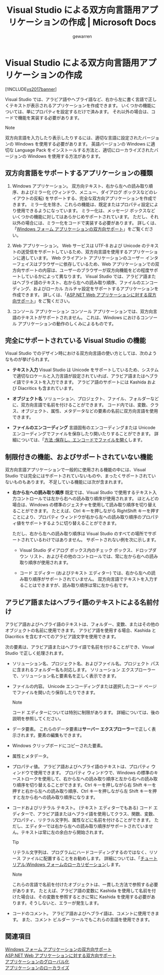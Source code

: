 ﻿---
title: Visual Studio による双方向言語用アプリケーションの作成 | Microsoft Docs
ms.date: 11/15/2016
ms.prod: visual-studio-dev14
ms.technology: vs-ide-general
ms.topic: conceptual
helpviewer_keywords:
- Hebrew character display, creating applications
- bi-directional language support, about bi-directional language support
- Arabic language, creating applications
ms.assetid: b56f9795-ed8d-4452-9d49-8ca0b0145d86
caps.latest.revision: 11
author: gewarren
ms.author: gewarren
manager: jillfra
ms.openlocfilehash: 622af2c5f15187f6e04b53b4f0ba433c91f85a07
ms.sourcegitcommit: 75807551ea14c5a37aa07dd93a170b02fc67bc8c
ms.translationtype: MT
ms.contentlocale: ja-JP
ms.lasthandoff: 07/11/2019
ms.locfileid: "67826186"
---
# <a name="creating-applications-in-bi-directional-languages"></a>Visual Studio による双方向言語用アプリケーションの作成
[!INCLUDE[vs2017banner](../includes/vs2017banner.md)]

Visual Studio では、アラビア語やヘブライ語など、右から左に書く言語で正しくテキストが表示されるアプリケーションを作成できます。 いくつかの機能については、単にプロパティを設定するだけで済みます。 それ以外の場合は、コードで機能を実装する必要があります。  
  
> [!NOTE]
> 双方向言語を入力したり表示したりするには、適切な言語に設定されたバージョンの Windows を使用する必要があります。 英語バージョンの Windows に適切な Language Pack をインストールする方法と、適切にローカライズされたバージョンの Windows を使用する方法があります。  
  
## <a name="types-of-application-that-support-bi-directional-languages"></a>双方向言語をサポートするアプリケーションの種類  
  
1. Windows アプリケーション。 双方向テキスト、右から左への読み取り順序、およびミラー化 (ウィンドウ、メニュー、ダイアログ ボックスなどのレイアウトの反転) をサポートする、完全な双方向アプリケーションを作成できます。 ミラー化を除き、これらの機能は、既定またはプロパティ設定により使用できるようになっています。 ミラー化は、メッセージ ボックスなどいくつかの機能に対してはあらかじめサポートされています。 ただし、それ以外の場合には、ミラー化をコードで実装する必要があります。 詳しくは、「[Windows フォーム アプリケーションの双方向サポート](https://msdn.microsoft.com/library/7b622fa4-f390-4e4d-b624-83a1917cccf2)」をご覧ください。  
  
2. Web アプリケーション。 Web サービスは UTF-8 および Unicode のテキストの送受信をサポートしているため、双方向言語を使用するアプリケーションに適しています。 Web クライアント アプリケーションのユーザー インターフェイスはブラウザーに依存しているため、Web アプリケーションでの双方向サポートの内容は、ユーザーのブラウザーが双方向機能をどの程度サポートしているかによって異なります。 Visual Studio では、アラビア語またはヘブライ語のテキスト、右から左への読み取り順序、ファイルのエンコーディング、およびローカル カルチャ設定をサポートするアプリケーションを作成できます。 詳しくは、「[ASP.NET Web アプリケーションに対する双方向サポート](https://msdn.microsoft.com/library/5576f9b1-9b86-41ef-8354-092d366bcd03)」をご覧ください。  
  
3. コンソール アプリケーション コンソール アプリケーションでは、双方向言語のテキストがサポートされません。 これは、Windows におけるコンソール アプリケーションの動作のしくみによるものです。  
  
## <a name="visual-studio-features-that-are-fully-supported"></a>完全にサポートされている Visual Studio の機能  
 Visual Studio でのデザイン時における双方向言語の使い方としては、次のようなものが挙げられます。  
  
- **テキスト入力** Visual Studio は Unicode をサポートしているため、システムで適切なロケールと入力言語が設定されていれば、アラビア語またはヘブライ語でテキストを入力できます。 アラビア語のサポートには Kashida および Diacritics も含まれています。  
  
- **オブジェクト名** ソリューション、プロジェクト、ファイル、フォルダーなどに、双方向言語で名前を付けることができます。 コード内では、変数、クラス、オブジェクト、属性、メタデータなどの要素の名前に双方向言語を使用できます。  
  
- **ファイルのエンコーディング** 言語固有のエンコーディングまたは Unicode エンコーディングでファイルを保存したり開いたりすることができます。 詳細については、「[方法 :保存し、エンコードでファイルを開く](../ide/how-to-save-and-open-files-with-encoding.md)します。  
  
## <a name="features-with-limited-or-no-support"></a>制限付きの機能、およびサポートされていない機能  
 双方向言語アプリケーションで一般的に使用される機能の中には、Visual Studio では完全にはサポートされていないものや、まったくサポートされていないものもあります。 不足している機能には次が含まれます。  
  
- **右から左への読み取り順序** 既定では、Visual Studio で使用するテキスト入力コントロールでは左から右への読み取り順序が使用されます。 ほとんどの場合は、Windows の標準のジェスチャを使用して読み取り順序を切り替えることができます。 たとえば、Ctrl キーを押しながら RightShift キーを押すことにより、プロパティ ウィンドウが右から左への読み取り順序のプロパティ値をサポートするように切り替えることができます。  
  
  ただし、右から左への読み取り順序は Visual Studio のすべての場所でサポートされているわけではありません。 サポートされない例を次に示します。  

  - Visual Studio ダイアログ ボックス内のチェック ボックス、ドロップダウン リスト、およびその他のコントロールでは、常に左から右への読み取り順序が使用されます。  

  - コード エディター (およびテキスト エディター) では、右から左への読み取り順序がサポートされていません。 双方向言語でテキストを入力することはできますが、読み取り順序は常に左から右です。  
  
## <a name="naming-things-using-arabic-or-hebrew-text"></a>アラビア語またはヘブライ語のテキストによる名前付け  
 アラビア語およびヘブライ語のテキストは、フォルダー、変数、またはその他のオブジェクトの名前に使用できます。 アラビア語を使用する場合、Kashida と Diacritics を含むすべてのアラビア語文字を使用できます。  
  
 次の要素は、アラビア語またはヘブライ語で名前を付けることができ、Visual Studio で正しく処理されます。  
  
- ソリューション名、プロジェクト名、およびファイル名。プロジェクト パスに含まれるフォルダー名も対応します。 ソリューション エクスプローラーで、ソリューション名と要素名を正しく表示できます。  
  
- ファイルの内容。 Unicode エンコーディングまたは選択したコード ページでファイルを開いたり保存したりできます。  
  
    > [!NOTE]
    > コード エディターについては特別に制限があります。 詳細については、後の説明を参照してください。  
  
- データ要素。 これらのデータ要素は**サーバー エクスプローラー**で正しく表示されます。要素の編集もできます。  
  
- Windows クリップボードにコピーされた要素。  
  
- 属性とメタデータ。  
  
- プロパティ値。 アラビア語およびヘブライ語のテキストは、プロパティ ウィンドウで使用できます。 プロパティ ウィンドウで、Windows の標準のキーストロークを使用して、右から左への読み取り順序と左から右への読み取り順序を切り替えることができます。Ctrl キーを押しながら右 Shift キーを押すと右から左への読み取り順序、Ctrl キーを押しながら左 Shift キーを押すと左から右への読み取り順序になります。  
  
- コードおよびリテラル テキスト。 (テキスト エディターでもある) コード エディターで、アラビア語またはヘブライ語を使用してクラス、関数、変数、プロパティ、リテラル文字列、属性などに名前を付けることができます。 ただし、エディターでは右から左への読み取り順序がサポートされていません。テキストは常に左の余白から開始されます。  
  
    > [!TIP]
    > リテラル文字列は、プログラムにハードコーディングするのではなく、リソース ファイルに配置することをお勧めします。 詳細については、「[チュートリアル:Windows フォームのローカリゼーション](https://msdn.microsoft.com/9a96220d-a19b-4de0-9f48-01e5d82679e5)します。  
  
    > [!NOTE]
    > これらの言語で名前を付けたオブジェクトは、一貫した方法で参照する必要があります。 たとえば、アラビア語の変数に Kashida を使用して名前を付けた場合は、その変数を参照するときに常に Kashida を使用する必要があります。そうしないと、エラーが発生します。  
  
- コードのコメント。 アラビア語およびヘブライ語は、コメントに使用できます。 また、コメント ビルダー ツールでもこれらの言語を使用できます。  
  
## <a name="see-also"></a>関連項目
 [Windows フォーム アプリケーションの双方向サポート](https://msdn.microsoft.com/library/7b622fa4-f390-4e4d-b624-83a1917cccf2)   
 [ASP.NET Web アプリケーションに対する双方向サポート](https://msdn.microsoft.com/library/5576f9b1-9b86-41ef-8354-092d366bcd03)   
 [アプリケーションのグローバル化](../ide/globalizing-applications.md)   
 [アプリケーションのローカライズ](../ide/localizing-applications.md)
